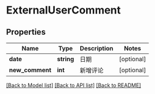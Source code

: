 # ExternalUserComment

## Properties
Name | Type | Description | Notes
------------ | ------------- | ------------- | -------------
**date** | **string** | 日期 | [optional] 
**new_comment** | **int** | 新增评论 | [optional] 

[[Back to Model list]](../../README.md#documentation-for-models) [[Back to API list]](../../README.md#documentation-for-api-endpoints) [[Back to README]](../../README.md)

